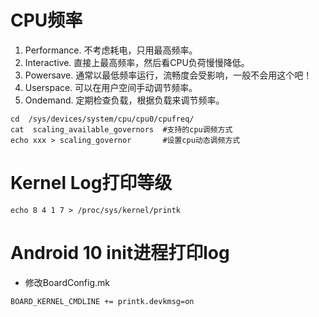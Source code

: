 # CPU频率

1. Performance.  不考虑耗电，只用最高频率。
2. Interactive.  直接上最高频率，然后看CPU负荷慢慢降低。
3. Powersave.    通常以最低频率运行，流畅度会受影响，一般不会用这个吧！
4. Userspace.    可以在用户空间手动调节频率。
5. Ondemand.    定期检查负载，根据负载来调节频率。

```
cd  /sys/devices/system/cpu/cpu0/cpufreq/
cat  scaling_available_governors  #支持的cpu调频方式
echo xxx > scaling_governor       #设置cpu动态调频方式
```

# Kernel Log打印等级
```
echo 8 4 1 7 > /proc/sys/kernel/printk
```

# Android 10 init进程打印log

+ 修改BoardConfig.mk  
```
BOARD_KERNEL_CMDLINE += printk.devkmsg=on
```